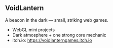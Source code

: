 ## VoidLantern
A beacon in the dark — small, striking web games.

- WebGL mini projects
- Dark atmosphere + one strong core mechanic
- itch.io: https://voidlanterngames.itch.io
